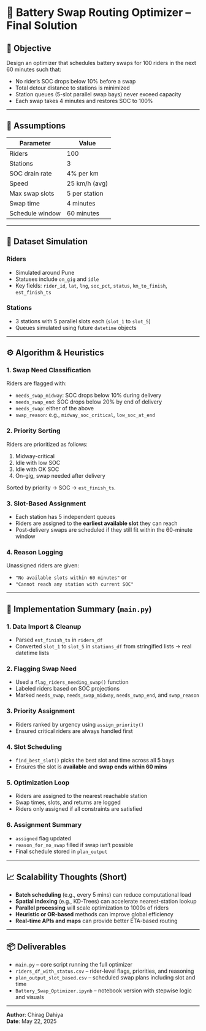 # 🔋 Battery Swap Routing Optimizer – Final Solution

## 🎯 Objective

Design an optimizer that schedules battery swaps for 100 riders in the next 60 minutes such that:

- No rider’s SOC drops below 10% before a swap  
- Total detour distance to stations is minimized  
- Station queues (5-slot parallel swap bays) never exceed capacity  
- Each swap takes 4 minutes and restores SOC to 100%  

---

## 🧠 Assumptions

| Parameter         | Value             |
|------------------|-------------------|
| Riders           | 100               |
| Stations         | 3                 |
| SOC drain rate   | 4% per km         |
| Speed            | 25 km/h (avg)     |
| Max swap slots   | 5 per station     |
| Swap time        | 4 minutes         |
| Schedule window  | 60 minutes        |

---

## 🧪 Dataset Simulation

### Riders
- Simulated around Pune
- Statuses include `on_gig` and `idle`
- Key fields: `rider_id`, `lat`, `lng`, `soc_pct`, `status`, `km_to_finish`, `est_finish_ts`

### Stations
- 3 stations with 5 parallel slots each (`slot_1` to `slot_5`)
- Queues simulated using future `datetime` objects

---

## ⚙️ Algorithm & Heuristics

### 1. Swap Need Classification
Riders are flagged with:
- `needs_swap_midway`: SOC drops below 10% during delivery  
- `needs_swap_end`: SOC drops below 20% by end of delivery  
- `needs_swap`: either of the above  
- `swap_reason`: e.g., `midway_soc_critical`, `low_soc_at_end`

### 2. Priority Sorting
Riders are prioritized as follows:
1. Midway-critical
2. Idle with low SOC
3. Idle with OK SOC
4. On-gig, swap needed after delivery

Sorted by priority → SOC → `est_finish_ts`.

### 3. Slot-Based Assignment
- Each station has 5 independent queues
- Riders are assigned to the **earliest available slot** they can reach
- Post-delivery swaps are scheduled if they still fit within the 60-minute window

### 4. Reason Logging
Unassigned riders are given:
- `"No available slots within 60 minutes"` or  
- `"Cannot reach any station with current SOC"`

---

## 🧱 Implementation Summary (`main.py`)

### 1. Data Import & Cleanup
- Parsed `est_finish_ts` in `riders_df`
- Converted `slot_1` to `slot_5` in `stations_df` from stringified lists → real datetime lists

### 2. Flagging Swap Need
- Used a `flag_riders_needing_swap()` function
- Labeled riders based on SOC projections
- Marked `needs_swap`, `needs_swap_midway`, `needs_swap_end`, and `swap_reason`

### 3. Priority Assignment
- Riders ranked by urgency using `assign_priority()`
- Ensured critical riders are always handled first

### 4. Slot Scheduling
- `find_best_slot()` picks the best slot and time across all 5 bays
- Ensures the slot is **available** and **swap ends within 60 mins**

### 5. Optimization Loop
- Riders are assigned to the nearest reachable station
- Swap times, slots, and returns are logged
- Riders only assigned if all constraints are satisfied

### 6. Assignment Summary
- `assigned` flag updated
- `reason_for_no_swap` filled if swap isn’t possible
- Final schedule stored in `plan_output`

---

## 📈 Scalability Thoughts (Short)

- **Batch scheduling** (e.g., every 5 mins) can reduce computational load  
- **Spatial indexing** (e.g., KD-Trees) can accelerate nearest-station lookup  
- **Parallel processing** will scale optimization to 1000s of riders  
- **Heuristic or OR-based** methods can improve global efficiency  
- **Real-time APIs and maps** can provide better ETA-based routing

---

## 📦 Deliverables

- `main.py` – core script running the full optimizer  
- `riders_df_with_status.csv` – rider-level flags, priorities, and reasoning  
- `plan_output_slot_based.csv` – scheduled swap plans including slot and time  
- `Battery_Swap_Optimizer.ipynb` – notebook version with stepwise logic and visuals  

---

**Author**: Chirag Dahiya  
**Date**: May 22, 2025  
